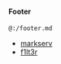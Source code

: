 #### Footer

`@:/footer.md`

- [markserv](https://github.com/f1lt3r/markserv)
- [f1lt3r](https://github.com/f1lt3r/me) 

